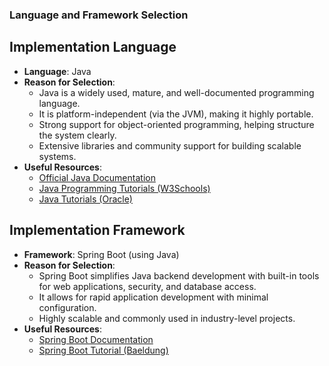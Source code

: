 ### Language and Framework Selection

## Implementation Language

- **Language**: Java
- **Reason for Selection**:
  - Java is a widely used, mature, and well-documented programming language.
  - It is platform-independent (via the JVM), making it highly portable.
  - Strong support for object-oriented programming, helping structure the system clearly.
  - Extensive libraries and community support for building scalable systems.
- **Useful Resources**:
  - [Official Java Documentation](https://docs.oracle.com/en/java/)
  - [Java Programming Tutorials (W3Schools)](https://www.w3schools.com/java/)
  - [Java Tutorials (Oracle)](https://docs.oracle.com/javase/tutorial/)

## Implementation Framework

- **Framework**: Spring Boot (using Java)
- **Reason for Selection**:
  - Spring Boot simplifies Java backend development with built-in tools for web applications, security, and database access.
  - It allows for rapid application development with minimal configuration.
  - Highly scalable and commonly used in industry-level projects.
- **Useful Resources**:
  - [Spring Boot Documentation](https://spring.io/projects/spring-boot)
  - [Spring Boot Tutorial (Baeldung)](https://www.baeldung.com/spring-boot)
